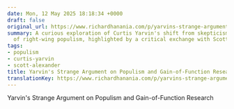 ```yaml
---
date: Mon, 12 May 2025 18:18:34 +0000
draft: false
original_url: https://www.richardhanania.com/p/yarvins-strange-argument-on-populism
summary: A curious exploration of Curtis Yarvin's shift from skepticism to endorsement
  of right-wing populism, highlighted by a critical exchange with Scott Alexander.
tags:
- populism
- curtis-yarvin
- scott-alexander
title: Yarvin's Strange Argument on Populism and Gain-of-Function Research
translationKey: https://www.richardhanania.com/p/yarvins-strange-argument-on-populism
---
```


Yarvin's Strange Argument on Populism and Gain-of-Function Research